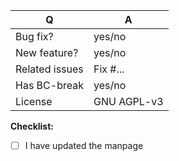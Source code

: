 | Q              | A
| -------------- | ---
| Bug fix?       | yes/no
| New feature?   | yes/no
| Related issues | Fix #... <!-- prefix each issue number with "Fix #", if any -->
| Has BC-break   | yes/no
| License        | GNU AGPL-v3

**Checklist:**
- [ ] I have updated the manpage

<!--
    Replace this notice by a short README for your feature/bugfix.
-->

